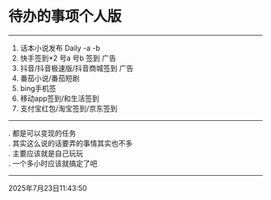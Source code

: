 # 待办的事项个人版

---

1. 话本小说发布 Daily -a  -b
2. 快手签到*2 号a 号b 签到 广告  
3. 抖音/抖音极速版/抖音商城签到 广告  
4. 番茄小说/番茄短剧
5. bing手机签  
6. 移动app签到/和生活签到 
7. 支付宝红包/淘宝签到/京东签到  

----

. 都是可以变现的任务  
. 其实这么说的话要弄的事情其实也不多   
. 主要应该就是自己玩玩  
. 一个多小时应该就搞定了吧 

----
2025年7月23日11:43:50

